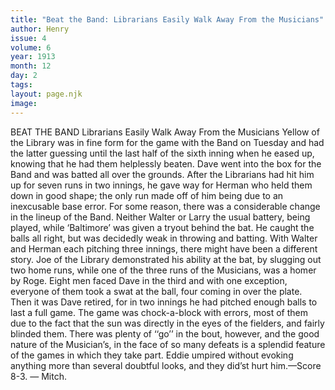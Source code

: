 ```yaml
---
title: "Beat the Band: Librarians Easily Walk Away From the Musicians"
author: Henry
issue: 4
volume: 6
year: 1913
month: 12
day: 2
tags:
layout: page.njk
image:
---
```

BEAT THE BAND    Librarians Easily Walk Away From the Musicians    Yellow of the Library was in fine form for the game with the Band on Tuesday and had the latter guessing until the last half of the sixth inning when he eased up, knowing that he had them helplessly beaten. Dave went into the box for the Band and was batted all over the grounds. After the Librarians had hit him up for seven runs in two innings, he gave way for Herman who held them down in good shape; the only run made off of him being due to an inexcusable base error. For some reason, there was a considerable change in the lineup of the Band. Neither Walter or Larry the usual battery, being played, while ‘Baltimore’ was given a tryout behind the bat. He caught the balls all right, but was decidedly weak in throwing and batting. With Walter and Herman each pitching three innings, there might have been a different story. Joe of the Library demonstrated his ability at the bat, by slugging out two home runs, while one of the three runs of the Musicians, was a homer by Roge. Eight men faced Dave in the third and with one exception, everyone of them took a swat at the ball, four coming in over the plate. Then it was Dave retired, for in two innings he had pitched enough balls to last a full game. The game was chock-a-block with errors, most of them due to the fact that the sun was directly in the eyes of the fielders, and fairly blinded them. There was plenty of ‘‘go’’ in the bout, however, and the good nature of the Musician’s, in the face of so many defeats is a splendid feature of the games in which they take part. Eddie umpired without evoking anything more than several doubtful looks, and they did’st hurt him.—Score 8-3. — Mitch. 


